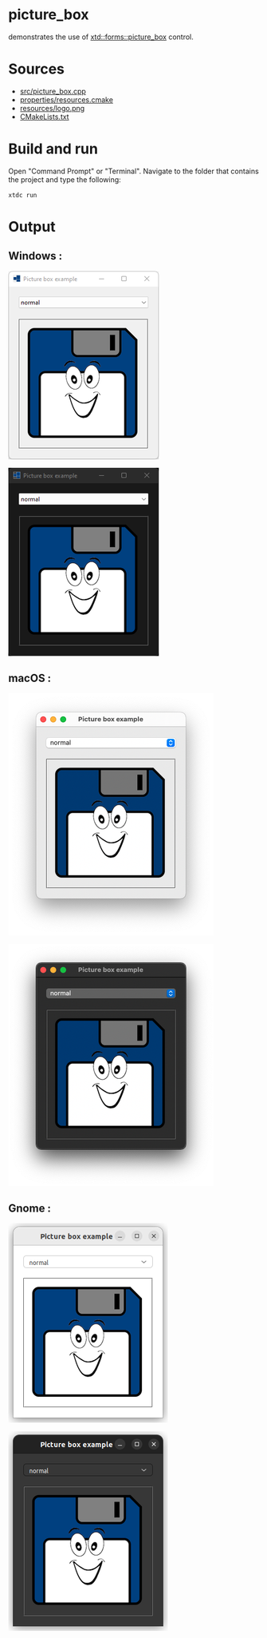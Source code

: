 # picture_box

demonstrates the use of [xtd::forms::picture_box](https://gammasoft71.github.io/xtd/reference_guides/latest/classxtd_1_1forms_1_1picture__box.html) control.

# Sources

* [src/picture_box.cpp](src/picture_box.cpp)
* [properties/resources.cmake](properties/resources.cmake)
* [resources/logo.png](resources/logo.png)
* [CMakeLists.txt](CMakeLists.txt)

# Build and run

Open "Command Prompt" or "Terminal". Navigate to the folder that contains the project and type the following:

```shell
xtdc run
```

# Output

## Windows :

![Screenshot](../../../../docs/pictures/examples/picture_box_w.png)

![Screenshot](../../../../docs/pictures/examples/picture_box_wd.png)

## macOS :

![Screenshot](../../../../docs/pictures/examples/picture_box_m.png)

![Screenshot](../../../../docs/pictures/examples/picture_box_md.png)

## Gnome :

![Screenshot](../../../../docs/pictures/examples/picture_box_g.png)

![Screenshot](../../../../docs/pictures/examples/picture_box_gd.png)
